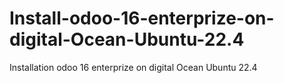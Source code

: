 # Install-odoo-16-enterprize-on-digital-Ocean-Ubuntu-22.4
Installation odoo 16 enterprize on digital Ocean Ubuntu 22.4
